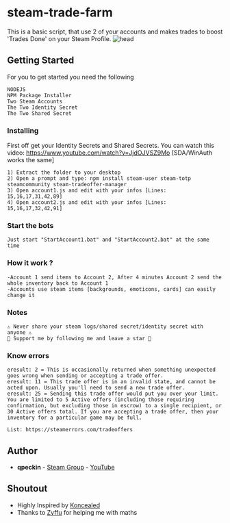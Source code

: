 # steam-trade-farm

This is a basic script, that use 2 of your accounts and makes trades to boost 'Trades Done' on your Steam Profile.
![head](https://user-images.githubusercontent.com/64363113/107683028-5fef8800-6ca1-11eb-9008-1e0f00f7e143.png)

## Getting Started

For you to get started you need the following

```
NODEJS
NPM Package Installer
Two Steam Accounts
The Two Identity Secret 
The Two Shared Secret
```

### Installing

First off get your Identity Secrets and Shared Secrets.
You can watch this video: https://www.youtube.com/watch?v=JjdOJVSZ9Mo [SDA/WinAuth works the same]

```
1) Extract the folder to your desktop
2) Open a prompt and type: npm install steam-user steam-totp steamcommunity steam-tradeoffer-manager
3) Open account1.js and edit with your infos [Lines: 15,16,17,31,42,89]
4) Open account2.js and edit with your infos [Lines: 15,16,17,32,42,91]
```

### Start the bots

```
Just start "StartAccount1.bat" and "StartAccount2.bat" at the same time
```

### How it work ?

```
-Account 1 send items to Account 2, After 4 minutes Account 2 send the whole inventory back to Account 1
-Accounts use steam items [backgrounds, emoticons, cards] can easily change it
```

### Notes
```
⚠️ Never share your steam logs/shared secret/identity secret with anyone ⚠️
🙏 Support me by following me and leave a star 🙏
```

### Know errors

```
eresult: 2 = This is occasionally returned when something unexpected goes wrong when sending or accepting a trade offer.
eresult: 11 = This trade offer is in an invalid state, and cannot be acted upon. Usually you'll need to send a new trade offer.
eresult: 25 = Sending this trade offer would put you over your limit. You are limited to 5 Active offers (including those requiring confirmation, but excluding those in escrow) to a single recipient, or 30 Active offers total. If you are accepting a trade offer, then your inventory for a particular game may be full.

List: https://steamerrors.com/tradeoffers
```

## Author

* **qpeckin** - [Steam Group](https://steamcommunity.com/groups/qpeckin) - [YouTube](https://www.youtube.com/channel/UCfPkJWN0qF3CsWiGYNlhACQ)


## Shoutout

* Highly Inspired by [Koncealed](https://github.com/RobertSkonieczny/node-steam-trade-farm)
* Thanks to [Zyffu](https://github.com/Zyffu) for helping me with maths


